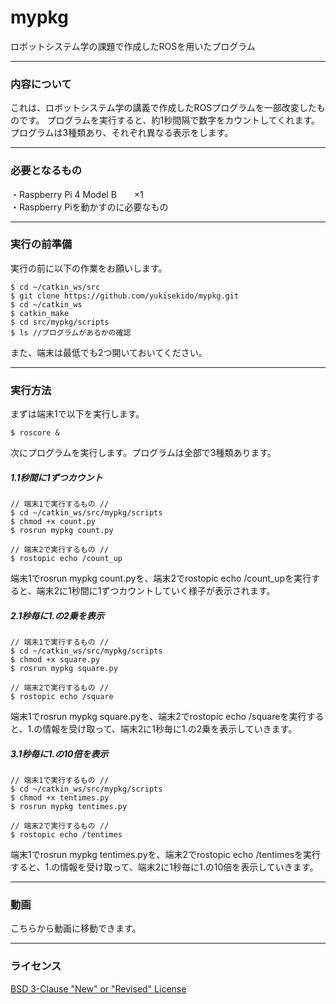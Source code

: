 # mypkg
ロボットシステム学の課題で作成したROSを用いたプログラム

________________________________

### 内容について

これは、ロボットシステム学の講義で作成したROSプログラムを一部改変したものです。
プログラムを実行すると、約1秒間隔で数字をカウントしてくれます。プログラムは3種類あり、それぞれ異なる表示をします。
　　
________________________________

### 必要となるもの

・Raspberry Pi 4 Model B　　×1  
・Raspberry Piを動かすのに必要なもの

________________________________

### 実行の前準備

実行の前に以下の作業をお願いします。  
```
$ cd ~/catkin_ws/src  
$ git clone https://github.com/yukisekido/mypkg.git  
$ cd ~/catkin_ws  
$ catkin_make  
$ cd src/mypkg/scripts  
$ ls //プログラムがあるかの確認  
```  
また、端末は最低でも2つ開いておいてください。  

________________________________

### 実行方法

まずは端末1で以下を実行します。  
```
$ roscore &  
```  
次にプログラムを実行します。プログラムは全部で3種類あります。  

##### 1.1秒間に1ずつカウント  
```
// 端末1で実行するもの //  
$ cd ~/catkin_ws/src/mypkg/scripts  
$ chmod +x count.py  
$ rosrun mypkg count.py  
```  
```
// 端末2で実行するもの //  
$ rostopic echo /count_up  
```
端末1でrosrun mypkg count.pyを、端末2でrostopic echo /count_upを実行すると、端末2に1秒間に1ずつカウントしていく様子が表示されます。  

##### 2.1秒毎に1.の2乗を表示 
```
// 端末1で実行するもの //  
$ cd ~/catkin_ws/src/mypkg/scripts  
$ chmod +x square.py  
$ rosrun mypkg square.py  
```  
```
// 端末2で実行するもの //  
$ rostopic echo /square  
```
端末1でrosrun mypkg square.pyを、端末2でrostopic echo /squareを実行すると、1.の情報を受け取って、端末2に1秒毎に1.の2乗を表示していきます。  

##### 3.1秒毎に1.の10倍を表示  
```
// 端末1で実行するもの //  
$ cd ~/catkin_ws/src/mypkg/scripts  
$ chmod +x tentimes.py  
$ rosrun mypkg tentimes.py  
```  
```
// 端末2で実行するもの //  
$ rostopic echo /tentimes  
```
端末1でrosrun mypkg tentimes.pyを、端末2でrostopic echo /tentimesを実行すると、1.の情報を受け取って、端末2に1秒毎に1.の10倍を表示していきます。  

________________________________

### 動画
  
こちらから動画に移動できます。  

________________________________

### ライセンス
[BSD 3-Clause "New" or "Revised" License](https://github.com/yukisekido/mypkg/blob/main/LICENSE)
